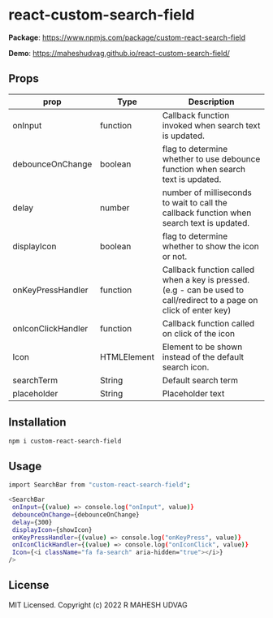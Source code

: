 # react-custom-search-field

**Package**: https://www.npmjs.com/package/custom-react-search-field

**Demo**: https://maheshudvag.github.io/react-custom-search-field/

## Props

| prop               | Type        | Description                                                                                                          |
| ------------------ | ----------- | -------------------------------------------------------------------------------------------------------------------- |
| onInput            | function    | Callback function invoked when search text is updated.                                                               |
| debounceOnChange   | boolean     | flag to determine whether to use debounce function when search text is updated.                                      |
| delay              | number      | number of milliseconds to wait to call the callback function when search text is updated.                            |
| displayIcon        | boolean     | flag to determine whether to show the icon or not.                                                                   |
| onKeyPressHandler  | function    | Callback function called when a key is pressed. (e.g - can be used to call/redirect to a page on click of enter key) |
| onIconClickHandler | function    | Callback function called on click of the icon                                                                        |
| Icon               | HTMLElement | Element to be shown instead of the default search icon.                                                              |
| searchTerm         | String      | Default search term                                                                                                  |
| placeholder        | String      | Placeholder text                                                                                                     |

## Installation

```sh
npm i custom-react-search-field
```

## Usage

```sh
import SearchBar from "custom-react-search-field";

<SearchBar
 onInput={(value) => console.log("onInput", value)}
 debounceOnChange={debounceOnChange}
 delay={300}
 displayIcon={showIcon}
 onKeyPressHandler={(value) => console.log("onKeyPress", value)}
 onIconClickHandler={(value) => console.log("onIconClick", value)}
 Icon={<i className="fa fa-search" aria-hidden="true"></i>}
/>
```

## License

MIT Licensed. Copyright (c) 2022 R MAHESH UDVAG
